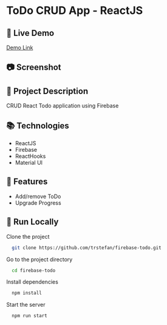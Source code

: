# ToDo CRUD App - ReactJS

## :link: Live Demo

[Demo Link](https://trstefan.github.io/react-todo/)

## 📷 Screenshot

## 📝 Project Description

CRUD React Todo application using Firebase

## 📚 Technologies

- ReactJS
- Firebase
- ReactHooks
- Material UI

## 🎯 Features

- Add/remove ToDo
- Upgrade Progress

## :runner: Run Locally

Clone the project

```bash
  git clone https://github.com/trstefan/firebase-todo.git
```

Go to the project directory

```bash
  cd firebase-todo
```

Install dependencies

```bash
  npm install
```

Start the server

```bash
  npm run start
```
